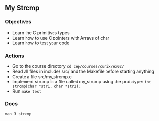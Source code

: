 ## My Strcmp

### Objectives
* Learn the C primitives types
* Learn how to use C pointers with Arrays of char
* Learn how to test your code

### Actions
* Go to the course directory `cd cep/courses/cunix/ex02/`
* Read all files in include/ src/ and the Makefile before starting anything
* Create a file src/my_strcmp.c
* Implement strcmp in a file called my_strcmp using the prototype: `int strcmp(char *str1, char *str2);`
* Run `make test`

### Docs
`man 3 strcmp`
